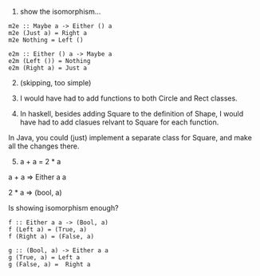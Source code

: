 

1. show the isomorphism...

```
m2e :: Maybe a -> Either () a
m2e (Just a) = Right a
m2e Nothing = Left ()

e2m :: Either () a -> Maybe a
e2m (Left ()) = Nothing
e2m (Right a) = Just a
```

2. (skipping, too simple)

3. I would have had to add functions to
both Circle and Rect classes.

4. In haskell, besides adding Square to the definition of Shape,
I would have had to add clasues relvant to Square for each function.

In Java, you could (just) implement a separate class for Square,
and make all the changes there.

5. a + a = 2 * a

a + a => Either a a

2 * a => (bool, a)


Is showing isomorphism enough?

```
f :: Either a a -> (Bool, a)
f (Left a) = (True, a)
f (Right a) = (False, a)

g :: (Bool, a) -> Either a a
g (True, a) = Left a
g (False, a) =  Right a
```
